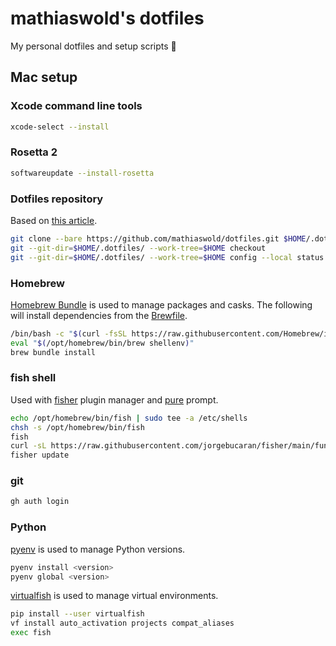 # mathiaswold's dotfiles

My personal dotfiles and setup scripts :rocket:

## Mac setup

### Xcode command line tools

```bash
xcode-select --install
```

### Rosetta 2

```bash
softwareupdate --install-rosetta
```

### Dotfiles repository
Based on [this article](https://fwuensche.medium.com/how-to-manage-your-dotfiles-with-git-f7aeed8adf8b).

```bash
git clone --bare https://github.com/mathiaswold/dotfiles.git $HOME/.dotfiles
git --git-dir=$HOME/.dotfiles/ --work-tree=$HOME checkout
git --git-dir=$HOME/.dotfiles/ --work-tree=$HOME config --local status.showUntrackedFiles no
```


### Homebrew

[Homebrew Bundle](https://github.com/Homebrew/homebrew-bundle) is used to manage packages and casks. The following will install dependencies from the [Brewfile](../Brewfile).

```bash
/bin/bash -c "$(curl -fsSL https://raw.githubusercontent.com/Homebrew/install/HEAD/install.sh)"
eval "$(/opt/homebrew/bin/brew shellenv)"
brew bundle install
```

### fish shell
Used with [fisher](https://github.com/jorgebucaran/fisher) plugin manager and [pure](https://github.com/pure-fish/pure) prompt.

```bash
echo /opt/homebrew/bin/fish | sudo tee -a /etc/shells
chsh -s /opt/homebrew/bin/fish
fish
curl -sL https://raw.githubusercontent.com/jorgebucaran/fisher/main/functions/fisher.fish | source
fisher update
```

### git

```bash
gh auth login
```

### Python

[pyenv](https://github.com/pyenv/pyenv) is used to manage Python versions.

```bash
pyenv install <version>
pyenv global <version>
```

[virtualfish](https://virtualfish.readthedocs.io/en/latest/index.html) is used to manage virtual environments.

```bash
pip install --user virtualfish
vf install auto_activation projects compat_aliases
exec fish
```
